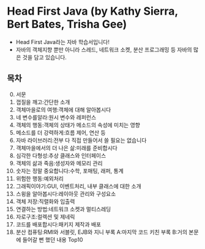 # Head First Java (by Kathy Sierra, Bert Bates, Trisha Gee)
- Head First Java라는 자바 학습서입니다!
- 자바의 객체지향 뿐만 아니라 스레드, 네트워크 소켓, 분산 프로그래밍 등 자바의 많은 것을 담고 있습니다.

## 목차
0. 서문
1. 껍질을 깨고:간단한 소개
2. 객체마을로의 여행:객체에 대해 알아봅시다
3. 네 변수를알라:원시 변수와 레퍼런스
4. 객체의 행동:객체의 상태가 메소드의 속성에 미치는 영향
5. 메소드를 더 강력하게:흐름 제어, 연산 등
6. 자바 라이브러리:전부 다 직접 만들어서 쓸 필요는 없습니다
7. 객체마을에서의 더 나은 삶:미래를 준비합시다
8. 심각한 다형성:추상 클래스와 인터페이스
9. 객체의 삶과 죽음:생성자와 메모리 관리
10. 숫자는 정말 중요합니다:수학, 포매팅, 래퍼, 통계
11. 위험한 행동:예외처리
12. 그래픽이야기:GUI, 이벤트처리, 내부 클래스에 대한 소개
13. 스윙을 알아봅시다:레이아웃 관리와 구성요소
14. 객체 저장:직렬화와 입출력
15. 연결하는 방법:네트워크 소켓과 멀티스레딩
16. 자로구조:컬렉션 및 제네릭
17. 코드를 배포합시다:패키지 제작과 배포
18. 분산 컴퓨팅:RMI와 서블릿, EJB와 지니
부록 A:마지막 코드 키친
부록 B:거의 본문에 들어갈 뻔 했던 내용 Top10
